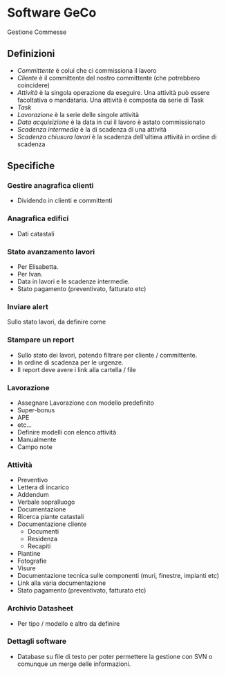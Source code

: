 
# Software GeCo
Gestione Commesse

## Definizioni
- *Committente* è colui che ci commissiona il lavoro
- *Cliente* è il committente del nostro committente (che potrebbero coincidere) 
- *Attività* è la singola operazione da eseguire. Una attività può essere facoltativa o mandataria. Una attività è composta da serie di Task
- *Task* 
- *Lavorazione* è la serie delle singole attività
- *Data acquisizione* è la data in cui il lavoro è astato commissionato
- *Scadenza intermedia* è la di scadenza di una attività
- *Scadenza chiusura lavori* è la scadenza dell'ultima attività in ordine di scadenza

## Specifiche

### Gestire anagrafica clienti
- Dividendo in clienti e committenti

### Anagrafica edifici
- Dati catastali 

### Stato avanzamento lavori
- Per Elisabetta.
- Per Ivan.
- Data in lavori e le scadenze intermedie.
- Stato pagamento (preventivato, fatturato etc)

### Inviare alert
Sullo stato lavori, da definire come

### Stampare un report
- Sullo stato dei lavori, potendo filtrare per cliente / committente.
- In ordine di scadenza per le urgenze.
- Il report deve avere i link alla cartella / file

### Lavorazione
- Assegnare Lavorazione con modello predefinito
 - Super-bonus
 - APE 
 - etc...
 - Definire modelli con elenco attività
 - Manualmente
- Campo note

### Attività
- Preventivo
- Lettera di incarico
- Addendum
- Verbale sopralluogo
- Documentazione
 - Ricerca piante catastali
 - Documentazione cliente
   - Documenti
   - Residenza
   - Recapiti
 - Piantine
 - Fotografie
 - Visure
 - Documentazione tecnica sulle componenti (muri, finestre, impianti etc)
- Link alla varia documentazione
- Stato pagamento (preventivato, fatturato etc)

### Archivio Datasheet
- Per tipo / modello e altro da definire

### Dettagli software
- Database su file di testo per poter permettere la gestione con SVN o comunque un merge delle informazioni.




